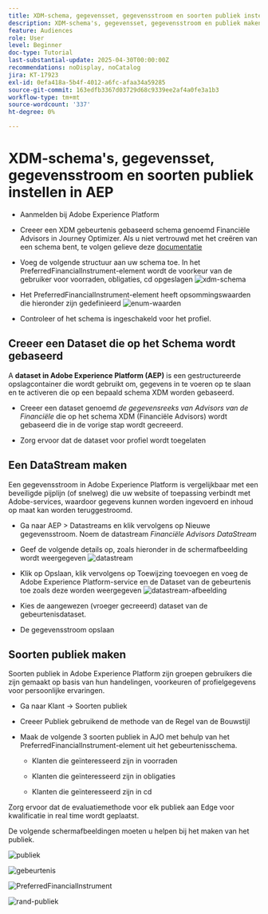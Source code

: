 ```yaml
---
title: XDM-schema, gegevensset, gegevensstroom en soorten publiek instellen in AEP
description: XDM-schema's, gegevensset, gegevensstroom en publiek maken
feature: Audiences
role: User
level: Beginner
doc-type: Tutorial
last-substantial-update: 2025-04-30T00:00:00Z
recommendations: noDisplay, noCatalog
jira: KT-17923
exl-id: 0efa418a-5b4f-4012-a6fc-afaa34a59285
source-git-commit: 163edfb3367d03729d68c9339ee2af4a0fe3a1b3
workflow-type: tm+mt
source-wordcount: '337'
ht-degree: 0%

---
```


# XDM-schema&#39;s, gegevensset, gegevensstroom en soorten publiek instellen in AEP

* Aanmelden bij Adobe Experience Platform

* Creeer een XDM gebeurtenis gebaseerd schema genoemd Financiële Advisors in Journey Optimizer. Als u niet vertrouwd met het creëren van een schema bent, te volgen gelieve deze [ documentatie ](https://experienceleague.adobe.com/en/docs/experience-platform/xdm/tutorials/create-schema-ui)

* Voeg de volgende structuur aan uw schema toe. In het PreferredFinancialInstrument-element wordt de voorkeur van de gebruiker voor voorraden, obligaties, cd opgeslagen
  ![ xdm-schema ](assets/xdm-schema.png)

* Het PreferredFinancialInstrument-element heeft opsommingswaarden die hieronder zijn gedefinieerd
  ![ enum-waarden ](assets/enum-values.png)

* Controleer of het schema is ingeschakeld voor het profiel.

## Creeer een Dataset die op het Schema wordt gebaseerd

A **dataset in Adobe Experience Platform (AEP)** is een gestructureerde opslagcontainer die wordt gebruikt om, gegevens in te voeren op te slaan en te activeren die op een bepaald schema XDM worden gebaseerd.

* Creeer een dataset genoemd _de gegevensreeks van Advisors van de Financiële_ die op het schema XDM (Financiële Advisors) wordt gebaseerd die in de vorige stap wordt gecreeerd.

* Zorg ervoor dat de dataset voor profiel wordt toegelaten

## Een DataStream maken

Een gegevensstroom in Adobe Experience Platform is vergelijkbaar met een beveiligde pijplijn (of snelweg) die uw website of toepassing verbindt met Adobe-services, waardoor gegevens kunnen worden ingevoerd en inhoud op maat kan worden teruggestroomd.

* Ga naar AEP > Datastreams en klik vervolgens op Nieuwe gegevensstroom. Noem de datastream _Financiële Advisors DataStream_

* Geef de volgende details op, zoals hieronder in de schermafbeelding wordt weergegeven
  ![ datastream ](assets/datastream.png)
* Klik op Opslaan, klik vervolgens op Toewijzing toevoegen en voeg de Adobe Experience Platform-service en de Dataset van de gebeurtenis toe zoals deze worden weergegeven
  ![ datastream-afbeelding ](assets/datastream-service.png)

* Kies de aangewezen (vroeger gecreeerd) dataset van de gebeurtenisdataset.

* De gegevensstroom opslaan

## Soorten publiek maken

Soorten publiek in Adobe Experience Platform zijn groepen gebruikers die zijn gemaakt op basis van hun handelingen, voorkeuren of profielgegevens voor persoonlijke ervaringen.

* Ga naar Klant -> Soorten publiek
* Creeer Publiek gebruikend de methode van de Regel van de Bouwstijl

* Maak de volgende 3 soorten publiek in AJO met behulp van het PreferredFinancialInstrument-element uit het gebeurtenisschema.

   * Klanten die geïnteresseerd zijn in voorraden

   * Klanten die geïnteresseerd zijn in obligaties

   * Klanten die geïnteresseerd zijn in cd

Zorg ervoor dat de evaluatiemethode voor elk publiek aan Edge voor kwalificatie in real time wordt geplaatst.

De volgende schermafbeeldingen moeten u helpen bij het maken van het publiek.

![ publiek ](assets/rule-based-audience.png)

![ gebeurtenis ](assets/event-attribute.png)


![ PreferredFinancialInstrument ](assets/stock-customers.png)

![ rand-publiek ](assets/audience-edge.png)
